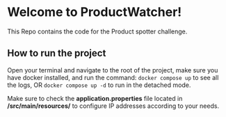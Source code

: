 # Welcome to ProductWatcher!

This Repo contains the code for the Product spotter challenge.

## How to run the project

Open your terminal and navigate to the root of the project, make sure you have docker installed, and run the command: 
`docker compose up` to see all the logs, OR `docker compose up -d` to run in the detached mode.

Make sure to check the **application.properties** file located in **/src/main/resources/** to configure IP addresses according to your needs.
